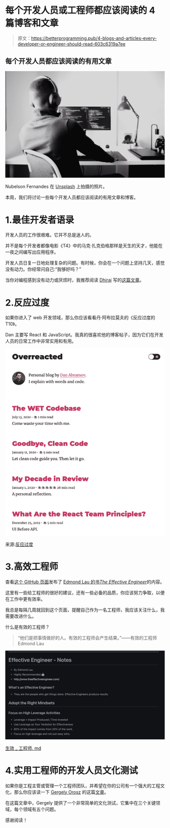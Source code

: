 # 每个开发人员或工程师都应该阅读的 4 篇博客和文章

> 原文：<https://betterprogramming.pub/4-blogs-and-articles-every-developer-or-engineer-should-read-603c6319a7ee>

## 每个开发人员都应该阅读的有用文章

![](img/0c27ff4fade7bfd86d77129ddb30a2e8.png)

Nubelson Fernandes 在 [Unsplash](https://unsplash.com?utm_source=medium&utm_medium=referral) 上拍摄的照片。

本周，我们将讨论一些每个开发人员都应该阅读的有用文章和博客。

# 1.最佳开发者语录

开发人员的工作很艰难。它并不总是迷人的。

并不是每个开发者都像电影《T4》中的马克·扎克伯格那样是天生的天才，他能在一夜之间编写出应用程序。

开发人员日复一日地处理复杂的问题。有时候，你会在一个问题上坚持几天，感觉没有动力。你经常问自己:“我够好吗？”

当你对编程感到没有动力或厌烦时，我推荐阅读 [Dhiraj](https://twitter.com/only2dhir) 写的[这篇文章](https://www.devglan.com/blog/best-developer-quotes)。

# 2.反应过度

如果你进入了 web 开发领域，那么你应该看看丹·阿布拉莫夫的《反应过度的 T10》。

Dan 主要写 React 和 JavaScript。我真的很喜欢他的博客帖子，因为它们在开发人员的日常工作中非常实用和有用。

![](img/a4e034ea291eca89f87d9c0739ee8fe5.png)

来源:[反应过度](https://overreacted.io/)

# 3.高效工程师

查看[这个 GitHub 页面](https://gist.github.com/rondy/af1dee1d28c02e9a225ae55da2674a6f)发布了 [Edmond Lau 的书*The Effective Engineer*](http://www.effectiveengineer.com/)的内容。

这里有一些给工程师的很好的建议，还有一些必备的品质，你应该努力争取，以便在工作中更有效率。

我总是每隔几周就回到这个页面，提醒自己作为一名工程师，我应该关注什么，我需要改进什么。

什么是有效的工程师？

> “他们是把事情做好的人。有效的工程师会产生结果。”——有效的工程师 Edmond Lau

![](img/fa1419bb7a15e8cad65427e845f8bb99.png)

[生效 _ 工程师. md](https://gist.github.com/rondy/af1dee1d28c02e9a225ae55da2674a6f)

# 4.实用工程师的开发人员文化测试

如果你是工程主管或管理一个工程师团队，并希望在你的公司有一个强大的工程文化，那么你应该读一下 [Gergely Orosz](https://blog.pragmaticengineer.com/) 的这篇[文章](https://blog.pragmaticengineer.com/the-developer-culture-test/)。

在这篇文章中，Gergely 提供了一个非常简单的文化测试，它集中在三个关键领域，每个领域有五个问题。

感谢阅读！